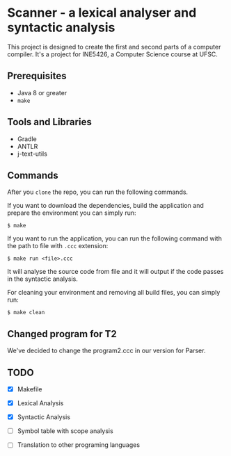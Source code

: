# Scanner - a lexical analyser and syntactic analysis
This project is designed to create the first and second parts of a computer compiler. It's a project for INE5426, a Computer Science course at UFSC.

## Prerequisites
- Java 8 or greater
- `make`

## Tools and Libraries
- Gradle
- ANTLR
- j-text-utils

## Commands
After you `clone` the repo, you can run the following commands.

If you want to download the dependencies, build the application and prepare the environment you can simply run:
```
$ make
```

If you want to run the application, you can run the following command with the path to file with `.ccc` extension:
```
$ make run <file>.ccc
```
It will analyse the source code from file and it will output if the code passes in the syntactic analysis.

For cleaning your environment and removing all build files, you can simply run:
```
$ make clean
```

## Changed program for T2

We've decided to change the program2.ccc in our version for Parser.

## TODO

- [X] Makefile
- [X] Lexical Analysis
- [X] Syntactic Analysis
- [ ] Symbol table with scope analysis
- [ ] Translation to other programing languages

